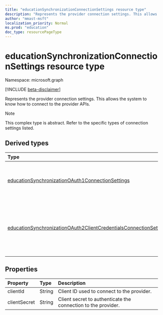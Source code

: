 ```yaml
---
title: "educationSynchronizationConnectionSettings resource type"
description: "Represents the provider connection settings. This allows the system to know how to connect to the provider APIs. "
author: "mmast-msft"
localization_priority: Normal
ms.prod: "education"
doc_type: resourcePageType
---
```


# educationSynchronizationConnectionSettings resource type

Namespace: microsoft.graph

[!INCLUDE [beta-disclaimer](../../includes/beta-disclaimer.md)]

Represents the provider connection settings. This allows the system to know how to connect to the provider APIs.

> [!NOTE]
> This complex type is abstract. Refer to the specific types of connection settings listed.

## Derived types

| Type                                                                                                                                      | Description                                                                   |
| :---------------------------------------------------------------------------------------------------------------------------------------- | :---------------------------------------------------------------------------- |
| [educationSynchronizationOAuth1ConnectionSettings](educationsynchronizationoauth1connectionsettings.md)                                   | Use this type to provide OAuth1 connection settings.                          |
| [educationSynchronizationOAuth2ClientCredentialsConnectionSettings](educationsynchronizationoauth2clientcredentialsconnectionsettings.md) | Use this type to provide OAuth2 Client Credentials Grant connection settings. |

## Properties

| Property     | Type   | Description                                                   |
| :----------- | :----- | :------------------------------------------------------------ |
| clientId     | String | Client ID used to connect to the provider.                    |
| clientSecret | String | Client secret to authenticate the connection to the provider. |


